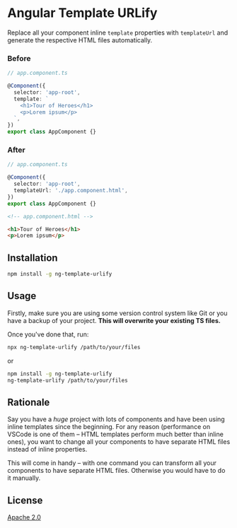 # Angular Template URLify

Replace all your component inline `template` properties with `templateUrl` and generate the respective HTML files automatically.

### Before

```ts
// app.component.ts

@Component({
  selector: 'app-root',
  template: `
    <h1>Tour of Heroes</h1>
    <p>Lorem ipsum</p>
  `,
})
export class AppComponent {}
```

### After

```ts
// app.component.ts

@Component({
  selector: 'app-root',
  templateUrl: './app.component.html',
})
export class AppComponent {}
```

```html
<!-- app.component.html -->

<h1>Tour of Heroes</h1>
<p>Lorem ipsum</p>
```

## Installation

```bash
npm install -g ng-template-urlify
```

## Usage

Firstly, make sure you are using some version control system like Git or you have a backup of your project. **This will overwrite your existing TS files.**

Once you've done that, run:

```bash
npx ng-template-urlify /path/to/your/files
```

or

```bash
npm install -g ng-template-urlify
ng-template-urlify /path/to/your/files
```

## Rationale

Say you have a _huge_ project with lots of components and have been using inline templates since the beginning. For any reason (performance on VSCode is one of them – HTML templates perform much better than inline ones), you want to change all your components to have separate HTML files instead of inline properties.

This will come in handy – with one command you can transform all your components to have separate HTML files. Otherwise you would have to do it manually.

## License

[Apache 2.0](LICENSE)

